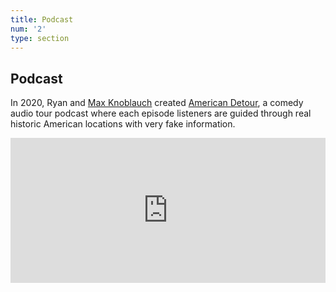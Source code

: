 ```yaml
---
title: Podcast
num: '2'
type: section
---
```

## Podcast

In 2020, Ryan and [Max Knoblauch](https://twitter.com/MaxKnoblauch) created [American Detour](https://podcasts.apple.com/us/podcast/american-detour/id1532106411), a comedy audio tour podcast where each episode listeners are guided through real historic American locations with very fake information.

<iframe src="https://open.spotify.com/embed-podcast/show/4VQfiaej3jx7MoodhA6q8U" width="100%" height="232" frameborder="0" allowtransparency="true" allow="encrypted-media"></iframe>
